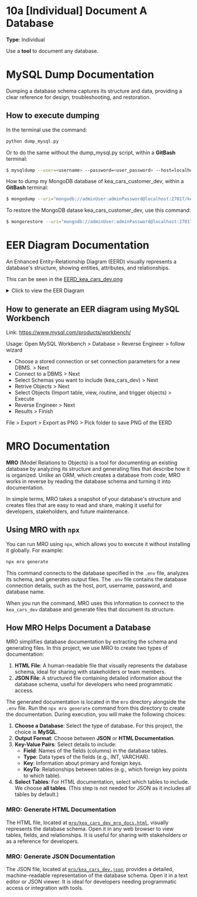 # 10a [Individual] Document A Database

**Type**: Individual

Use a **tool** to document any database.


# MySQL Dump Documentation

Dumping a database schema captures its structure and data, providing a clear reference for design, troubleshooting, and restoration.

## How to execute dumping

In the terminal use the command:

```sh
python dump_mysql.py
```

Or to do the same without the dump_mysql.py script, within a **GitBash** terminal:

```bash
$ mysqldump --user=<username> --password=<user_password> --host=localhost --port=3306 --no-tablespaces kea_cars_dev > mysql-dump/dump_$(date +%s).sql
```

How to dump my MongoDB database of kea_cars_customer_dev, within a **GitBash** terminal:

```bash
$ mongodump --uri="mongodb://adminUser:adminPassword@localhost:27017/kea_cars_customer_dev?authSource=admin" --out=backup_folder
```

To restore the MongoDB datase kea_cars_customer_dev, use this command:

```bash
$ mongorestore --uri="mongodb://adminUser:adminPassword@localhost:27017/kea_cars_customer_dev?authSource=admin" backup_folder/kea_cars_customer_dev
```

# EER Diagram Documentation

An Enhanced Entity-Relationship Diagram (EERD) visually represents a database's structure, showing entities, attributes, and relationships.

This can be seen in the [EERD_kea_cars_dev.png](EERD_kea_cars_dev.png)

<details>
  <summary>Click to view the EER Diagram</summary>

  ![EER Diagram](EERD_kea_cars_dev.png)

</details>

## How to generate an EER diagram using **MySQL Workbench**

Link: https://www.mysql.com/products/workbench/

Usage: 
Open MySQL Workbench > Database > Reverse Engineer > follow wizard 
- Choose a stored connection or set connection parameters for a new DBMS. > Next
- Connect to a DBMS > Next
- Select Schemas you want to include (kea_cars_dev) > Next
- Retrive Objects > Next
- Select Objects (Import table, view, routine, and trigger objects) > Execute
- Reverse Engineer > Next
- Results > Finish

File > Export > Export as PNG > Pick folder to save PNG of the EERD


# MRO Documentation

**MRO** (Model Relations to Objects) is a tool for documenting an existing database by analyzing its structure and generating files that describe how it is organized. Unlike an ORM, which creates a database from code, MRO works in reverse by reading the database schema and turning it into documentation.

In simple terms, MRO takes a snapshot of your database's structure and creates files that are easy to read and share, making it useful for developers, stakeholders, and future maintenance.

## Using MRO with `npx`

You can run MRO using `npx`, which allows you to execute it without installing it globally. For example:

```bash
npx mro generate
```

This command connects to the database specified in the `.env` file, analyzes its schema, and generates output files. The `.env` file contains the database connection details, such as the host, port, username, password, and database name.

When you run the command, MRO uses this information to connect to the `kea_cars_dev` database and generate files that document its structure.

## How MRO Helps Document a Database

MRO simplifies database documentation by extracting the schema and generating files. In this project, we use MRO to create two types of documentation:

1. **HTML File**: A human-readable file that visually represents the database schema, ideal for sharing with stakeholders or team members.
2. **JSON File**: A structured file containing detailed information about the database schema, useful for developers who need programmatic access.

The generated documentation is located in the `mro` directory alongside the `.env` file. Run the `npx mro generate` command from this directory to create the documentation. During execution, you will make the following choices:

1. **Choose a Database**: Select the type of database. For this project, the choice is **MySQL**.
2. **Output Format**: Choose between **JSON** or **HTML Documentation**.
3. **Key-Value Pairs**: Select details to include:
   - **Field**: Names of the fields (columns) in the database tables.
   - **Type**: Data types of the fields (e.g., INT, VARCHAR).
   - **Key**: Information about primary and foreign keys.
   - **KeyTo**: Relationships between tables (e.g., which foreign key points to which table).
4. **Select Tables**: For HTML documentation, select which tables to include. We choose **all tables**. (This step is not needed for JSON as it includes all tables by default.)


### MRO: Generate HTML Documentation

The HTML file, located at [`mro/kea_cars_dev_mro_docs.html`](mro/kea_cars_dev_mro_docs.html), visually represents the database schema. Open it in any web browser to view tables, fields, and relationships. It is useful for sharing with stakeholders or as a reference for developers.

### MRO: Generate JSON Documentation

The JSON file, located at [`mro/kea_cars_dev.json`](mro/kea_cars_dev.json), provides a detailed, machine-readable representation of the database schema. Open it in a text editor or JSON viewer. It is ideal for developers needing programmatic access or integration with tools.